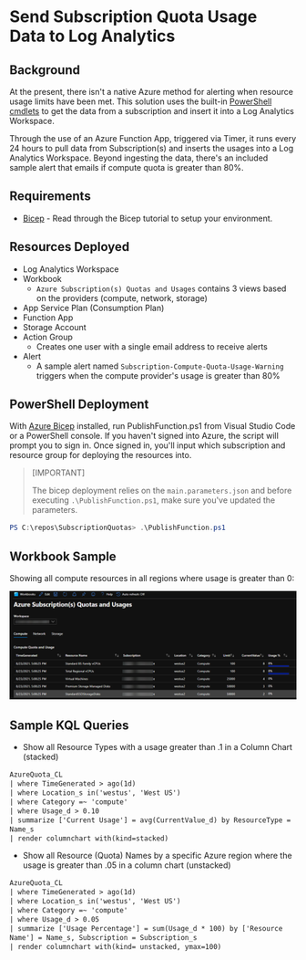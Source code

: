 # Send Subscription Quota Usage Data to Log Analytics

## Background

At the present, there isn't a native Azure method for alerting when resource usage limits have been met. This solution uses the built-in [PowerShell cmdlets](https://docs.microsoft.com/en-us/azure/networking/check-usage-against-limits#powershell) to get the data from a subscription and insert it into a Log Analytics Workspace.  

Through the use of an Azure Function App, triggered via Timer, it runs every 24 hours to pull data from Subscription(s) and inserts the usages into a Log Analytics Workspace. Beyond ingesting the data, there's an included sample alert that emails if compute quota is greater than 80%.

## Requirements

- [Bicep](https://docs.microsoft.com/en-us/azure/azure-resource-manager/templates/bicep-tutorial-create-first-bicep?tabs=azure-powershell) - Read through the Bicep tutorial to setup your environment.

## Resources Deployed

- Log Analytics Workspace
- Workbook
  - `Azure Subscription(s) Quotas and Usages` contains 3 views based on the providers (compute, network, storage)
- App Service Plan (Consumption Plan)
- Function App
- Storage Account
- Action Group
  - Creates one user with a single email address to receive alerts
- Alert
  - A sample alert named `Subscription-Compute-Quota-Usage-Warning` triggers when the compute provider's usage is greater than 80%

## PowerShell Deployment

With [Azure Bicep](https://docs.microsoft.com/en-us/azure/azure-resource-manager/templates/bicep-tutorial-create-first-bicep?tabs=azure-powershell) installed, run PublishFunction.ps1 from Visual Studio Code or a PowerShell console. If you haven't signed into Azure, the script will prompt you to sign in. Once signed in, you'll input which subscription and resource group for deploying the resources into.

> [IMPORTANT]
>
> The bicep deployment relies on the `main.parameters.json` and before executing `.\PublishFunction.ps1`, make sure you've updated the parameters.



```PowerShell
PS C:\repos\SubscriptionQuotas> .\PublishFunction.ps1
```

## Workbook Sample

Showing all compute resources in all regions where usage is greater than 0:

![Azure Subscription(s) Quotas and Usages - Compute Screenshot](/Monitoring/SubscriptionQuotas/images/AzSubQuota-Workbook-01.png "Azure Subscription(s) Quotas and Usages - Compute Screenshot")

## Sample KQL Queries

- Show all Resource Types with a usage greater than .1 in a Column Chart (stacked)

```KQL
AzureQuota_CL
| where TimeGenerated > ago(1d)
| where Location_s in('westus', 'West US')
| where Category =~ 'compute'
| where Usage_d > 0.10
| summarize ['Current Usage'] = avg(CurrentValue_d) by ResourceType = Name_s
| render columnchart with(kind=stacked)
```

- Show all Resource (Quota) Names by a specific Azure region where the usage is greater than .05 in a column chart (unstacked)

```KQL
AzureQuota_CL
| where TimeGenerated > ago(1d)
| where Location_s in('westus', 'West US')
| where Category =~ 'compute'
| where Usage_d > 0.05
| summarize ['Usage Percentage'] = sum(Usage_d * 100) by ['Resource Name'] = Name_s, Subscription = Subscription_s
| render columnchart with(kind= unstacked, ymax=100)
```
